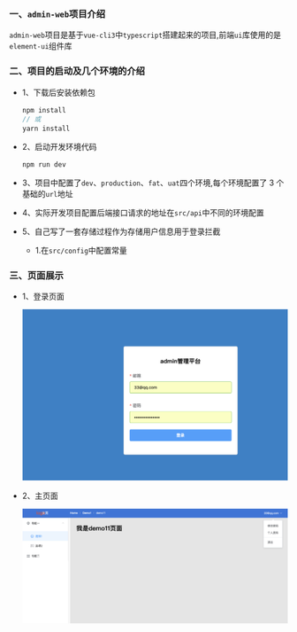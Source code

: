 ### 一、`admin-web`项目介绍

`admin-web`项目是基于`vue-cli3`中`typescript`搭建起来的项目,前端`ui`库使用的是`element-ui`组件库

### 二、项目的启动及几个环境的介绍

- 1、下载后安装依赖包

  ```js
  npm install
  // 或
  yarn install
  ```

- 2、启动开发环境代码

  ```js
  npm run dev
  ```

- 3、项目中配置了`dev`、`production`、`fat`、`uat`四个环境,每个环境配置了 3 个基础的`url`地址
- 4、实际开发项目配置后端接口请求的地址在`src/api`中不同的环境配置
- 5、自己写了一套存储过程作为存储用户信息用于登录拦截
  - 1.在`src/config`中配置常量

### 三、页面展示

- 1、登录页面

  ![登录](./login.png)

- 2、主页面

  ![主页面](./demo.png)
